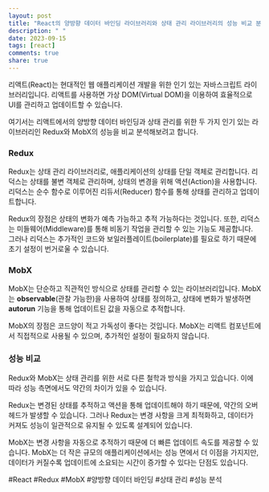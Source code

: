 ```yaml
---
layout: post
title: "React의 양방향 데이터 바인딩 라이브러리와 상태 관리 라이브러리의 성능 비교 분석하기"
description: " "
date: 2023-09-15
tags: [react]
comments: true
share: true
---
```


리액트(React)는 현대적인 웹 애플리케이션 개발을 위한 인기 있는 자바스크립트 라이브러리입니다. 리액트를 사용하면 가상 DOM(Virtual DOM)을 이용하여 효율적으로 UI를 관리하고 업데이트할 수 있습니다. 

여기서는 리액트에서의 양방향 데이터 바인딩과 상태 관리를 위한 두 가지 인기 있는 라이브러리인 Redux와 MobX의 성능을 비교 분석해보려고 합니다.

### Redux

Redux는 상태 관리 라이브러리로, 애플리케이션의 상태를 단일 객체로 관리합니다. 리덕스는 상태를 불변 객체로 관리하며, 상태의 변경을 위해 액션(Action)을 사용합니다. 리덕스는 순수 함수로 이루어진 리듀서(Reducer) 함수를 통해 상태를 관리하고 업데이트합니다.

Redux의 장점은 상태의 변화가 예측 가능하고 추적 가능하다는 것입니다. 또한, 리덕스는 미들웨어(Middleware)를 통해 비동기 작업을 관리할 수 있는 기능도 제공합니다. 그러나 리덕스는 추가적인 코드와 보일러플레이트(boilerplate)를 필요로 하기 때문에 초기 설정이 번거로울 수 있습니다.

### MobX

MobX는 단순하고 직관적인 방식으로 상태를 관리할 수 있는 라이브러리입니다. MobX는 **observable**(관찰 가능한)을 사용하여 상태를 정의하고, 상태에 변화가 발생하면 **autorun** 기능을 통해 업데이트된 값을 자동으로 추적합니다.

MobX의 장점은 코드양이 적고 가독성이 좋다는 것입니다. MobX는 리액트 컴포넌트에서 직접적으로 사용될 수 있으며, 추가적인 설정이 필요하지 않습니다.

### 성능 비교

Redux와 MobX는 상태 관리를 위한 서로 다른 철학과 방식을 가지고 있습니다. 이에 따라 성능 측면에서도 약간의 차이가 있을 수 있습니다.

Redux는 변경된 상태를 추적하고 액션을 통해 업데이트해야 하기 때문에, 약간의 오버헤드가 발생할 수 있습니다. 그러나 Redux는 변경 사항을 크게 최적화하고, 데이터가 커져도 성능이 일관적으로 유지될 수 있도록 설계되어 있습니다.

MobX는 변경 사항을 자동으로 추적하기 때문에 더 빠른 업데이트 속도를 제공할 수 있습니다. MobX는 더 작은 규모의 애플리케이션에서는 성능 면에서 더 이점을 가지지만, 데이터가 커질수록 업데이트에 소요되는 시간이 증가할 수 있다는 단점도 있습니다.

#React #Redux #MobX #양방향 데이터 바인딩 #상태 관리 #성능 분석